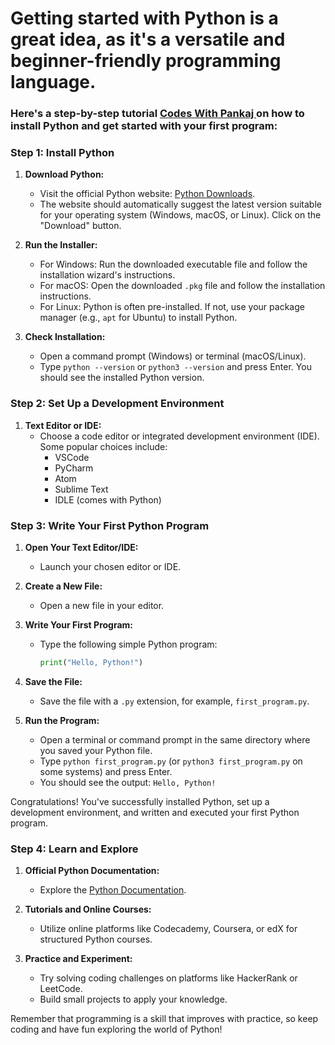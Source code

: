 # Getting started with Python is a great idea, as it's a versatile and beginner-friendly programming language. 
### Here's a step-by-step tutorial [Codes With Pankaj ](https://www.codeswithpankaj.com) on how to install Python and get started with your first program:

### Step 1: Install Python

1. **Download Python:**
   - Visit the official Python website: [Python Downloads](https://www.python.org/downloads/).
   - The website should automatically suggest the latest version suitable for your operating system (Windows, macOS, or Linux). Click on the "Download" button.

2. **Run the Installer:**
   - For Windows: Run the downloaded executable file and follow the installation wizard's instructions.
   - For macOS: Open the downloaded `.pkg` file and follow the installation instructions.
   - For Linux: Python is often pre-installed. If not, use your package manager (e.g., `apt` for Ubuntu) to install Python.

3. **Check Installation:**
   - Open a command prompt (Windows) or terminal (macOS/Linux).
   - Type `python --version` or `python3 --version` and press Enter. You should see the installed Python version.

### Step 2: Set Up a Development Environment

1. **Text Editor or IDE:**
   - Choose a code editor or integrated development environment (IDE). Some popular choices include:
     - VSCode
     - PyCharm
     - Atom
     - Sublime Text
     - IDLE (comes with Python)

### Step 3: Write Your First Python Program

1. **Open Your Text Editor/IDE:**
   - Launch your chosen editor or IDE.

2. **Create a New File:**
   - Open a new file in your editor.

3. **Write Your First Program:**
   - Type the following simple Python program:
     ```python
     print("Hello, Python!")
     ```

4. **Save the File:**
   - Save the file with a `.py` extension, for example, `first_program.py`.

5. **Run the Program:**
   - Open a terminal or command prompt in the same directory where you saved your Python file.
   - Type `python first_program.py` (or `python3 first_program.py` on some systems) and press Enter.
   - You should see the output: `Hello, Python!`

Congratulations! You've successfully installed Python, set up a development environment, and written and executed your first Python program.

### Step 4: Learn and Explore

1. **Official Python Documentation:**
   - Explore the [Python Documentation](https://docs.python.org/3/).

2. **Tutorials and Online Courses:**
   - Utilize online platforms like Codecademy, Coursera, or edX for structured Python courses.

3. **Practice and Experiment:**
   - Try solving coding challenges on platforms like HackerRank or LeetCode.
   - Build small projects to apply your knowledge.

Remember that programming is a skill that improves with practice, so keep coding and have fun exploring the world of Python!
